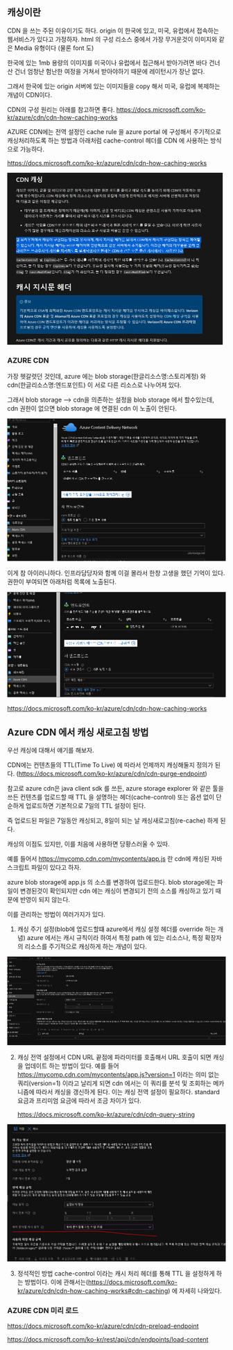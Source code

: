 
## 캐싱이란

CDN 을 쓰는 주된 이유이기도 하다. origin 이 한국에 있고, 미국, 유럽에서 접속하는 웹서비스가 있다고 가정하자. html 의 구성 리소스 중에서 가장 무거운것이 이미지와 같은 Media 유형이다 (물론 font 도)

한국에 있는 1mb 용량의 이미지를 미국이나 유럽에서 접근해서 받아가려면 바다 건너 산 건너 엄청난 험난한 여정을 거쳐서 받아야하기 때문에 레이턴시가 장난 없다.

그래서 한국에 있는 origin 서버에 있는 이미지들을 copy 해서 미국, 유럽에 복제하는 개념이 CDN이다. 

CDN의 구성 원리는 아래를 참고하면 좋다.
https://docs.microsoft.com/ko-kr/azure/cdn/cdn-how-caching-works 


AZURE CDN에는 전역 설정인 cache rule 을 azure portal 에 구성해서 주기적으로 캐싱처리하도록 하는 방법과 아래처럼 cache-control 헤더를 CDN 에 사용하는 방식으로 가능하다.


https://docs.microsoft.com/ko-kr/azure/cdn/cdn-how-caching-works

![](images/02c1045b.png)



### AZURE CDN

가장 헷갈렷던 것인데, azure 에는 blob storage(한글리소스명:스토리계정) 와 cdn(한글리소스명:엔드포인트) 이 서로 다른 리소스로 나누어져 있다.

그래서 blob storage --> cdn을 의존하는 설정을 blob storage 에서 할수있는데, cdn 권한이 없으면 blob storage 에 연결된 cdn 이 노출이 안된다.

![](images/b7af16d3.png)


이게 참 아이러니하다. 인프라담당자와 함께 이걸 몰라서 한창 고생을 했던 기억이 있다. 권한이 부여되면 아래처럼 목록에 노출된다.

![](images/aecaf702.png)

     

https://docs.microsoft.com/ko-kr/azure/cdn/cdn-how-caching-works


## Azure CDN 에서 캐싱 새로고침 방법

우선 캐싱에 대해서 얘기를 해보자.

CDN에는 컨텐츠들의 TTL(Time To Live) 에 따라서 언제까지 캐싱해둘지 정의가 된다.   (https://docs.microsoft.com/ko-kr/azure/cdn/cdn-purge-endpoint)

참고로 azure cdn은 java client sdk 를 쓰든, azure storage explorer 와 같은 툴을 쓰든 컨텐츠를 업로드할 때 TTL 을 설명하는 헤더(cache-control) 또는 옵션 없이 단순하게 업로드하면 기본적으로 7일의 TTL 설정이 된다.

즉 업로드된 파일은 7일동안 캐싱되고, 8일이 되는 날 캐싱새로고침(re-cache) 하게 된다.

캐싱의 이점도 있지만, 이를 처음에 사용하면 당황스러울 수 있따.

예를 들어서 https://mycomp.cdn.com/mycontents/app.js  란 cdn에 캐싱된 자바스크립트 파일이 있다고 하자.


azure blob storage에 app.js 의 소스를 변경하여 업로드한다. blob storage에는 파일이 변경된것이 확인되지만 cdn 에는 캐싱이 변경되기 전의 소스를 캐싱하고 있기 때문에 반영이 되지 않는다.

이를 관리하는 방법이 여러가지가 있다.


1. 캐싱 주기 설정(blob에 업로드할떄 azure에서 캐싱 설정 헤더를 override 하는 개념) azure 에서는 캐시 규칙이라 하여서 특정 path 에 있는 리소스나, 특정 확장자의 리소스를 주기적으로 캐싱하게 하는 개념이 있다. 

![](images/1edd239d.png)

2. 캐싱 전역 설정에서 CDN URL 끝점에 파라미터를 호출해서 URL 호출이 되면 캐싱을 업데이트 하는 방법이 있다. 예를 들어 https://mycomp.cdn.com/mycontents/app.js?version=1 이라는 의미 없는 쿼리(version=1) 
   이라고 날리게 되면 cdn 에서는 이 쿼리를 분석 및 조회하는 메카니즘에 따라서 캐싱을 갱신하게 된다. 이는 캐싱 전역 설정이 필요하다. standard 요금과 프리미엄 요금에 따라서 조금 차이가 있다. 
   
   https://docs.microsoft.com/ko-kr/azure/cdn/cdn-query-string
   
![](images/1b62a123.png)

3. 정석적인 방법 cache-control 이라는 캐시 처리 헤더를 통해 TTL 을 설정하게 하는 방법이다. 이에 관해서는(https://docs.microsoft.com/ko-kr/azure/cdn/cdn-how-caching-works#cdn-caching) 에 자세히 나와있다.


### AZURE CDN 미리 로드


https://docs.microsoft.com/ko-kr/azure/cdn/cdn-preload-endpoint

https://docs.microsoft.com/ko-kr/rest/api/cdn/endpoints/load-content


